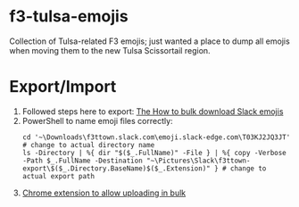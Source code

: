 # f3-tulsa-emojis
Collection of Tulsa-related F3 emojis; just wanted a place to dump all emojis when moving them to the new Tulsa Scissortail region.

# Export/Import
1. Followed steps here to export: [The How to bulk download Slack emojis](https://medium.com/@alexleybourne/the-how-to-bulk-download-slack-emojis-33cdd6e70eb0)
1.  PowerShell to name emoji files correctly:
    ```
    cd '~\Downloads\f3ttown.slack.com\emoji.slack-edge.com\T03KJ2JQ3JT' # change to actual directory name
    ls -Directory | %{ dir "$($_.FullName)" -File } | %{ copy -Verbose -Path $_.FullName -Destination "~\Pictures\Slack\f3ttown-export\$($_.Directory.BaseName)$($_.Extension)" } # change to actual export path
    ```
2. [Chrome extension to allow uploading in bulk](https://chromewebstore.google.com/detail/neutral-face-emoji-tools/anchoacphlfbdomdlomnbbfhcmcdmjej) 
